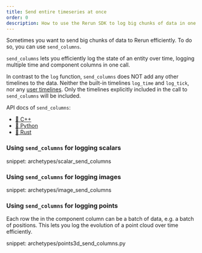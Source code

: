```yaml
---
title: Send entire timeseries at once
order: 0
description: How to use the Rerun SDK to log big chunks of data in one call
---
```



Sometimes you want to send big chunks of data to Rerun efficiently. To do so, you can use `send_columns`.

`send_columns` lets you efficiently log the state of an entity over time, logging multiple time and component columns in one call.

In contrast to the `log` function, `send_columns` does NOT add any other timelines to the data. Neither the built-in timelines `log_time` and `log_tick`, nor any [user timelines](../../concepts/timelines.md). Only the timelines explicitly included in the call to `send_columns` will be included.

API docs of `send_columns`:
* [🌊 C++](https://ref.rerun.io/docs/cpp/stable/classrerun_1_1RecordingStream.html#ad17571d51185ce2fc2fc2f5c3070ad65)
* [🐍 Python](https://ref.rerun.io/docs/python/stable/common/columnar_api/#rerun.send_columns)
* [🦀 Rust](https://docs.rs/rerun/latest/rerun/struct.RecordingStream.html#method.send_columns)


### Using `send_columns` for logging scalars
snippet: archetypes/scalar_send_columns


### Using `send_columns` for logging images
snippet: archetypes/image_send_columns


### Using `send_columns` for logging points
Each row the in the component column can be a batch of data, e.g. a batch of positions.
This lets you log the evolution of a point cloud over time efficiently.

snippet: archetypes/points3d_send_columns.py

